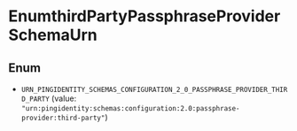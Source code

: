 

# EnumthirdPartyPassphraseProviderSchemaUrn

## Enum


* `URN_PINGIDENTITY_SCHEMAS_CONFIGURATION_2_0_PASSPHRASE_PROVIDER_THIRD_PARTY` (value: `"urn:pingidentity:schemas:configuration:2.0:passphrase-provider:third-party"`)



